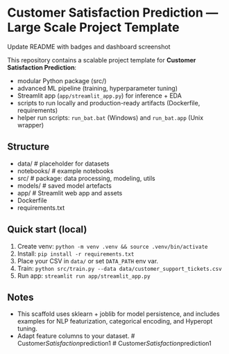 # Customer Satisfaction Prediction — Large Scale Project Template
Update README with badges and dashboard screenshot


This repository contains a scalable project template for **Customer Satisfaction Prediction**:
- modular Python package (src/)
- advanced ML pipeline (training, hyperparameter tuning)
- Streamlit app (`app/streamlit_app.py`) for inference + EDA
- scripts to run locally and production-ready artifacts (Dockerfile, requirements)
- helper run scripts: `run_bat.bat` (Windows) and `run_bat.app` (Unix wrapper)

## Structure
- data/                # placeholder for datasets
- notebooks/           # example notebooks
- src/                 # package: data processing, modeling, utils
- models/              # saved model artefacts
- app/                 # Streamlit web app and assets
- Dockerfile
- requirements.txt

## Quick start (local)
1. Create venv: `python -m venv .venv && source .venv/bin/activate`
2. Install: `pip install -r requirements.txt`
3. Place your CSV in `data/` or set `DATA_PATH` env var.
4. Train: `python src/train.py --data data/customer_support_tickets.csv`
5. Run app: `streamlit run app/streamlit_app.py`

## Notes
- This scaffold uses sklearn + joblib for model persistence, and includes
  examples for NLP featurization, categorical encoding, and Hyperopt tuning.
- Adapt feature columns to your dataset.
#   C u s t o m e r _ S a t i s f a c t i o n _ p r e d i c t i o n 1 
 
 #   C u s t o m e r _ S a t i s f a c t i o n _ p r e d i c t i o n 1 
 
 
